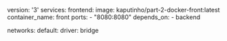 version: '3'
services:
  frontend:
    image: kaputinho/part-2-docker-front:latest
    container_name: front
    ports:
      - "8080:8080"
    depends_on:
      - backend

networks:
  default:
    driver: bridge
